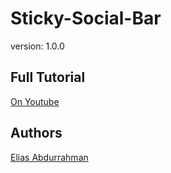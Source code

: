 # Sticky-Social-Bar

version: 1.0.0

## Full Tutorial

[On Youtube](https://youtu.be/d2dBVzzorXE)

## Authors

[Elias Abdurrahman](https://github.com/codingWithElias)